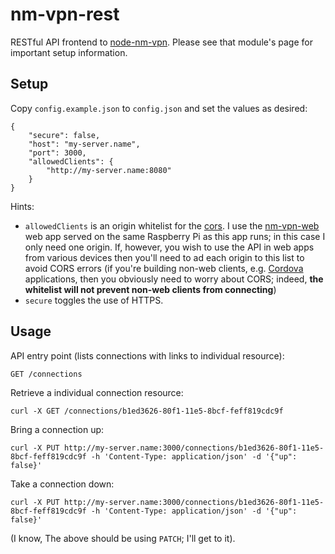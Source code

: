 # nm-vpn-rest
RESTful API frontend to [node-nm-vpn](https://github.com/itsravenous/node-nm-vpn). Please see that module's page for important setup information.

## Setup
Copy `config.example.json` to `config.json` and set the values as desired:

```
{
	"secure": false,
	"host": "my-server.name",
	"port": 3000,
	"allowedClients": {
		"http://my-server.name:8080"
	}
}
```

Hints:
- `allowedClients` is an origin whitelist for the [cors](https://npmjs.org/package/cors). I use the [nm-vpn-web](https://github.com/itsravenous/nm-vpn-web) web app served on the same Raspberry Pi as this app runs; in this case I only need one origin. If, however, you wish to use the API in web apps from various devices then you'll need to ad each origin to this list to avoid CORS errors (if you're building non-web clients, e.g. [Cordova](https://cordova.apache.org) applications, then you obviously need to worry about CORS; indeed, **the whitelist will not prevent non-web clients from connecting**)
- `secure` toggles the use of HTTPS.

## Usage
API entry point (lists connections with links to individual resource):

`GET /connections`

Retrieve a individual connection resource:

`curl -X GET /connections/b1ed3626-80f1-11e5-8bcf-feff819cdc9f`

Bring a connection up:

`curl -X PUT http://my-server.name:3000/connections/b1ed3626-80f1-11e5-8bcf-feff819cdc9f -h 'Content-Type: application/json' -d '{"up": false}'`

Take a connection down:

`curl -X PUT http://my-server.name:3000/connections/b1ed3626-80f1-11e5-8bcf-feff819cdc9f -h 'Content-Type: application/json' -d '{"up": false}'`

(I know, The above should be using `PATCH`; I'll get to it).
